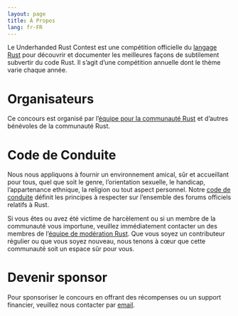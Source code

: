 ```yaml
---
layout: page
title: À Propos
lang: fr-FR
---
```


Le Underhanded Rust Contest est une compétition officielle du
[langage Rust](https://rust-lang.org) pour découvrir et documenter les
meilleures façons de subtilement subvertir du code Rust. Il s’agit d’une
compétition annuelle dont le thème varie chaque année.

# Organisateurs

Ce concours est organisé par
l’[équipe pour la communauté Rust](https://community.rs) et d’autres bénévoles
de la communauté Rust.

# Code de Conduite

Nous nous appliquons à fournir un environnement amical, sûr et accueillant pour
tous, quel que soit le genre, l’orientation sexuelle, le handicap,
l’appartenance ethnique, la religion ou tout aspect personnel. Notre
[code de conduite](https://www.rust-lang.org/fr-FR/conduct.html) définit les
principes à respecter sur l’ensemble des forums officiels relatifs à Rust.

Si vous êtes ou avez été victime de harcèlement ou si un membre de la communauté
vous importune, veuillez immédiatement contacter un des membres de
l’[équipe de modération Rust](https://www.rust-lang.org/fr-FR/team.html#Moderation-team).
Que vous soyez un contributeur régulier ou que vous soyez nouveau, nous tenons à
cœur que cette communauté soit un espace sûr pour vous.

# Devenir sponsor

Pour sponsoriser le concours en offrant des récompenses ou un support financier,
veuillez nous contacter par [email](mailto:underhanded@rust-lang.org).
